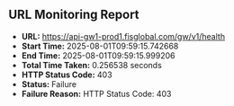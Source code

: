 ## URL Monitoring Report

- **URL:** https://api-gw1-prod1.fisglobal.com/gw/v1/health
- **Start Time:** 2025-08-01T09:59:15.742668
- **End Time:** 2025-08-01T09:59:15.999206
- **Total Time Taken:** 0.256538 seconds
- **HTTP Status Code:** 403
- **Status:** Failure
- **Failure Reason:** HTTP Status Code: 403
